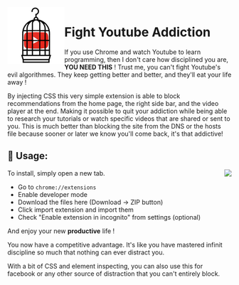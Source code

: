 <img align="left" src="https://raw.githubusercontent.com/MarouaneRag/FightYoutubeAddiction/master/icons/128.png">

# Fight Youtube Addiction


If you use Chrome and watch Youtube to learn programming, then I don't care how disciplined you are, **YOU NEED THIS** ! Trust me, you can't fight Youtube's evil algorithmes. They keep getting better and better, and they'll eat your life away !

By injecting CSS this very simple extension is able to block recommendations from the home page, the right side bar, and the video player at the end. Making it possible to quit your addiction while being able to research your tutorials or watch specific videos that are shared or sent to you. This is much better than blocking the site from the DNS or the hosts file because sooner or later we know you'll come back, it's that addictive!

## 🔌 Usage:

<img align="right" src="http://image.noelshack.com/fichiers/2018/19/6/1526093905-freedom.jpg">

To install, simply open a new tab.

- Go to  `chrome://extensions`
- Enable developer mode
- Download the files here (Download -> ZIP button)
- Click import extension and import them
- Check "Enable extension in incognito" from settings (optional)


And enjoy your new **productive** life !

You now have a competitive advantage. It's like you have mastered infinit discipline so much that nothing can ever distract you.

With a bit of CSS and element inspecting, you can also use this for facebook or any other source of distraction that you can't entirely block.
